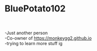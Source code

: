 # BluePotato102
<br><br>
-Just another person <br>
-Co-owner of https://monkeygg2.github.io<br>
-trying to learn more stuff ig<br>
